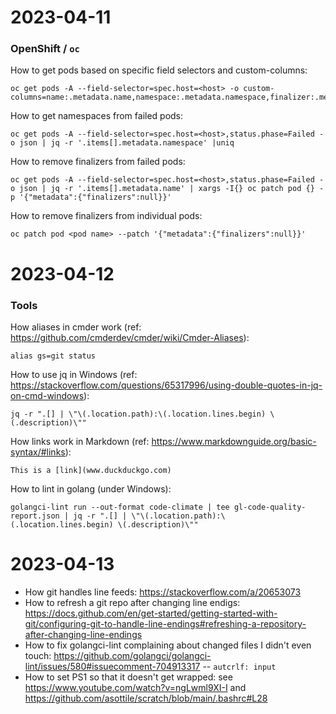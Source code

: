# 2023-04-11

### OpenShift / ```oc```

How to get pods based on specific field selectors and custom-columns: 
```
oc get pods -A --field-selector=spec.host=<host> -o custom-columns=name:.metadata.name,namespace:.metadata.namespace,finalizer:.metadata.finalizers,status:status.phase
```

How to get namespaces from failed pods:
```
oc get pods -A --field-selector=spec.host=<host>,status.phase=Failed -o json | jq -r '.items[].metadata.namespace' |uniq
```

How to remove finalizers from failed pods: 
```
oc get pods -A --field-selector=spec.host=<host>,status.phase=Failed -o json | jq -r '.items[].metadata.name' | xargs -I{} oc patch pod {} -p '{"metadata":{"finalizers":null}}'
```

How to remove finalizers from individual pods: 
```
oc patch pod <pod name> --patch '{"metadata":{"finalizers":null}}'
```

# 2023-04-12

### Tools

How aliases in cmder work (ref: https://github.com/cmderdev/cmder/wiki/Cmder-Aliases): 
```
alias gs=git status
``` 

How to use jq in Windows (ref: https://stackoverflow.com/questions/65317996/using-double-quotes-in-jq-on-cmd-windows):
```
jq -r ".[] | \"\(.location.path):\(.location.lines.begin) \(.description)\""
```

How links work in Markdown (ref: https://www.markdownguide.org/basic-syntax/#links):
```
This is a [link](www.duckduckgo.com)
```

How to lint in golang (under Windows):
```
golangci-lint run --out-format code-climate | tee gl-code-quality-report.json | jq -r ".[] | \"\(.location.path):\(.location.lines.begin) \(.description)\""
```

# 2023-04-13

- How git handles line feeds: https://stackoverflow.com/a/20653073
- How to refresh a git repo after changing line endigs: https://docs.github.com/en/get-started/getting-started-with-git/configuring-git-to-handle-line-endings#refreshing-a-repository-after-changing-line-endings
- How to fix golangci-lint complaining about changed files I didn't even touch: https://github.com/golangci/golangci-lint/issues/580#issuecomment-704913317 -- ```autcrlf: input```
- How to set PS1 so that it doesn't get wrapped: see https://www.youtube.com/watch?v=ngLwml9XI-I and https://github.com/asottile/scratch/blob/main/.bashrc#L28
